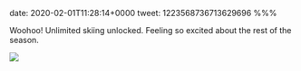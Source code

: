 date: 2020-02-01T11:28:14+0000
tweet: 1223568736713629696
%%%

Woohoo! Unlimited skiing unlocked. Feeling so excited about the rest of the season.

![](EPr847BWoAAyc62.jpg)

